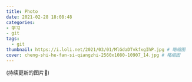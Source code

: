 ```yaml
---
title: Photo
date: 2021-02-28 18:08:48
categories:
- 学习
- git
tags:
  - git
thumbnail: https://i.loli.net/2021/03/01/MlGdaDTvkfxgIhP.jpg # 略缩图
cover: cheng-shi-he-fan-si-qiangzhi-2560x1080-10907_14.jpg # 略缩图
---
```


(持续更新的图片💌)
<!--more-->